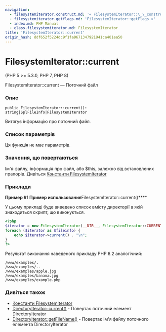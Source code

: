 ```yaml
---
navigation:
  - filesystemiterator.construct.md: '« FilesystemIterator::\_\_construct'
  - filesystemiterator.getflags.md: 'FilesystemIterator::getFlags »'
  - index.md: PHP Manual
  - class.filesystemiterator.md: FilesystemIterator
title: 'FilesystemIterator::current'
origin_hash: ddf652f5224dc9f1fa9671347921941ca401ea50
---
```

# FilesystemIterator::current

(PHP 5 >= 5.3.0, PHP 7, PHP 8)

FilesystemIterator::current — Поточний файл

### Опис

```methodsynopsis
public FilesystemIterator::current(): string|SplFileInfo|FilesystemIterator
```

Витягує інформацію про поточний файл.

### Список параметрів

Ця функція не має параметрів.

### Значення, що повертаються

Ім'я файлу, інформація про файл, або $this, залежно від встановлених прапорів. Дивіться [Константи FilesystemIterator](class.filesystemiterator.md#filesystemiterator.constants)

### Приклади

**Пример #1 Пример использования**FilesystemIterator::current()\*\*\*\*

У цьому прикладі буде виведено список вмісту директорії в якій знаходиться скрипт, що виконується.

```php
<?php
$iterator = new FilesystemIterator(__DIR__, FilesystemIterator::CURRENT_AS_PATHNAME);
foreach ($iterator as $fileinfo) {
    echo $iterator->current() . "\n";
}
?>
```

Результат виконання наведеного прикладу PHP 8.2 аналогічний:

```
/www/examples/.
/www/examples/..
/www/examples/apple.jpg
/www/examples/banana.jpg
/www/examples/example.php
```

### Дивіться також

-   [Константи FilesystemIterator](class.filesystemiterator.md#filesystemiterator.constants)
-   [DirectoryIterator::current()](directoryiterator.current.md) \- Повертає поточний елемент DirectoryIterator
-   [DirectoryIterator::getFileName()](directoryiterator.getfilename.md) \- Повертає ім'я файлу поточного елемента DirectoryIterator
